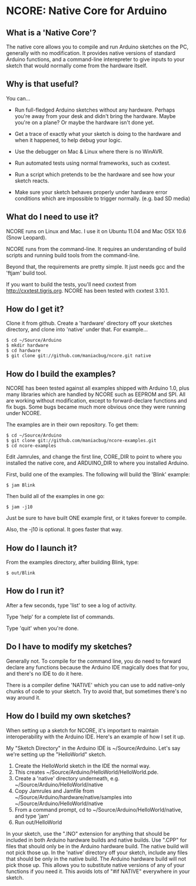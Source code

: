 # NCORE: Native Core for Arduino

## What is a 'Native Core'?

The native core allows you to compile and run Arduino sketches on the PC, generally with no modification.  It provides native versions of standard Arduino functions, and a command-line interepreter to give inputs to your sketch that would normally come from the hardware itself.

## Why is that useful?

You can...

* Run full-fledged Arduino sketches without any hardware.  Perhaps you're away from your desk and didn't bring the hardware.  Maybe you're on a plane?  Or maybe the hardware isn't done yet.

* Get a trace of exactly what your sketch is doing to the hardware and when it happened, to help debug your logic.

* Use the debugger on Mac & Linux where there is no WinAVR.

* Run automated tests using normal frameworks, such as cxxtest.

* Run a script which pretends to be the hardware and see how your sketch reacts.

* Make sure your sketch behaves properly under hardware error conditions which are impossible to trigger normally.  (e.g. bad SD media)

## What do I need to use it?

NCORE runs on Linux and Mac.  I use it on Ubuntu 11.04 and Mac OSX 10.6 (Snow Leopard).

NCORE runs from the command-line.  It requires an understanding of build scripts and running build tools from the command-line.

Beyond that, the requirements are pretty simple.  It just needs gcc and the 'ftjam' build tool.

If you want to build the tests, you'll need cxxtest from http://cxxtest.tigris.org.  NCORE has been tested with cxxtest 3.10.1.

## How do I get it?

Clone it from github.  Create a 'hardware' directory off your sketches directory, and clone into 'native' under that.  For example...

	$ cd ~/Source/Arduino
	$ mkdir hardware
	$ cd hardware
	$ git clone git://github.com/maniacbug/ncore.git native

## How do I build the examples?

NCORE has been tested against all examples shipped with Arduino 1.0, plus many libraries which are handled by NCORE such as EEPROM and SPI.
All are working without modification, except to forward-declare functions and fix bugs.  Some bugs became much more obvious once they were running under NCORE.

The examples are in their own repository.  To get them: 

	$ cd ~/Source/Arduino
	$ git clone git://github.com/maniacbug/ncore-examples.git
	$ cd ncore-examples

Edit Jamrules, and change the first line, CORE\_DIR to point to where you installed the native core, and ARDUINO\_DIR to where you installed Arduino.

First, build one of the examples.  The following will build the 'Blink' example:

	$ jam Blink

Then build all of the examples in one go:

	$ jam -j10

Just be sure to have built ONE example first, or it takes forever to compile.

Also, the -j10 is optional.  It goes faster that way.

## How do I launch it?

From the examples directory, after building Blink, type:

	$ out/Blink

## How do I run it?

After a few seconds, type 'list' to see a log of activity.

Type 'help' for a complete list of commands.

Type 'quit' when you're done.

## Do I have to modify my sketches?

Generally not.  To compile for the command line, you do need to forward declare any functions because the Arduino IDE magically does that for you, and there's no IDE to do it here.

There is a compiler define 'NATIVE' which you can use to add native-only chunks of code to your sketch.  Try to avoid that, but sometimes there's no way around it.

## How do I build my own sketches?

When setting up a sketch for NCORE, it's important to maintain interoperability with the Arduino IDE.  Here's an example of how I set it up.

My "Sketch Directory" in the Arduino IDE is ~/Source/Arduino.  Let's say we're setting up the "HelloWorld" sketch.

1. Create the HelloWorld sketch in the IDE the normal way.
2. This creates ~/Source/Arduino/HelloWorld/HelloWorld.pde.
3. Create a 'native' directory underneath, e.g. ~/Source/Arduino/HelloWorld/native
4. Copy Jamrules and Jamfile from ~/Source/Arduino/hardware/native/samples into ~/Source/Arduino/HelloWorld/native
5. From a command prompt, cd to ~/Source/Arduino/HelloWorld/native, and type 'jam' 
6. Run out/HelloWorld

In your sketch, use the ".INO" extension for anything that should be included in both Arduino hardware builds and native builds.  Use ".CPP" for files
that should only be in the Arduino hardware build.  The native build will not pick those up.  In the 'native' directory off your sketch, include any files
that should be only in the native build.  The Arduino hardware build will not pick those up.  This allows you to substitute native versions of any of your
functions if you need it.  This avoids lots of "#if NATIVE" everywhere in your sketch.
